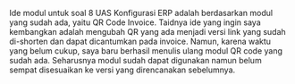 Ide modul untuk soal 8 UAS Konfigurasi ERP adalah berdasarkan modul yang sudah ada, yaitu QR Code Invoice. Taidnya ide yang ingin saya kembangkan adalah mengubah QR yang ada menjadi versi link yang sudah di-shorten dan dapat dicantumkan pada invoice. Namun, karena waktu yang belum cukup, saya baru berhasil menulis ulang modul QR code yang sudah ada. Seharusnya modul sudah dapat digunakan namun belum sempat disesuaikan ke versi yang direncanakan sebelumnya.
